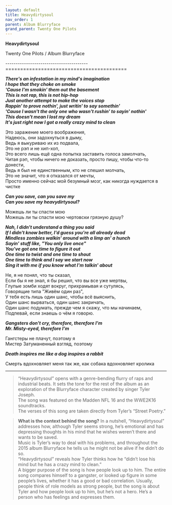 ```yaml
---  
layout: default  
title: Heavydirtysoul  
nav_order: 1  
parent: Album Blurryface  
grand_parent: Twenty One Pilots  
---  
```


**Heavydirtysoul**
<p>
Twenty One Pilots / Album Blurryface
</p>  
----------------------------------------
=========================================

**_There's an infestation in my mind's imagination  
I hope that they choke on smoke  
'Cause I'm smokin' them out the basement  
This is not rap, this is not hip-hop  
Just another attempt to make the voices stop  
Rappin' to prove nothin', just writin' to say somethin'  
'Cause I wasn't the only one who wasn't rushin' to sayin' nothin'  
This doesn't mean I lost my dream  
It's just right now I got a really crazy mind to clean_**  

Это заражение моего воображения,  
Надеюсь, они задохнуться в дыму,  
Ведь я выкуриваю их из подвала,  
Это не рэп и не хип-хоп,  
Это всего лишь ещё одна попытка заставить голоса замолчать,  
Читая рэп, чтобы ничего не доказать, просто пишу, чтобы что-то донести,  
Ведь я был не единственным, кто не спешил молчать,  
Это не значит, что я отказался от мечты,  
Просто именно сейчас мой безумный мозг, как никогда нуждается в чистке  

**_Can you save, can you save my  
Can you save my heavydirtysoul?_**  

Можешь ли ты спасти мою  
Можешь ли ты спасти мою чертовски грязную душу?  

**_Nah, I didn't understand a thing you said  
If I didn't know better, I'd guess you're all already dead  
Mindless zombies walkin' around with a limp an' a hunch  
Sayin' stuff like, "You only live once"  
You've got one time to figure it out  
One time to twist and one time to shout  
One time to think and I say we start now  
Sing it with me if you know what I'm talkin' about_**  

Не, я не понял, что ты сказал,  
Если бы я не знал, я бы решил, что вы все уже мертвы,  
Глупые зомби ходят вокруг, прихрамывая и сутулясь,  
Говорящие типа "Живём один раз",  
У тебя есть лишь один шанс, чтобы всё выяснить,  
Один шанс вырваться, один шанс закричать,  
Один шанс подумать, прежде чем я скажу, что мы начинаем,  
Подпевай, если знаешь о чём я говорю.  

**_Gangsters don't cry, therefore, therefore I'm  
Mr. Misty-eyed, therefore I'm_**  

Гангстеры не плачут, поэтому я  
Мистер Затуманенный взгляд, поэтому  

**_Death inspires me like a dog inspires a rabbit_**  

Cмерть вдохновляет меня так же, как собака вдохновляет кролика  

-------------------------------------

> “Heavydirtysoul” opens with a genre-bending flurry of raps and industrial beats. It sets the tone for the rest of the album as an exploration of the Blurryface character created by singer Tyler Joseph.  
The song was featured on the Madden NFL 16 and the WWE2K16 soundtracks.  
The verses of this song are taken directly from Tyler’s “Street Poetry.”

> **What is the context behind the song?**
In a nutshell, “Heavydirtysoul” addresses how, although Tyler seems strong, he’s emotional and has depressing thoughts in his mind that he wishes weren’t there and wants to be saved.  
Music is Tyler’s way to deal with his problems, and throughout the 2015 album Blurryface he tells us he might not be alive if he didn’t do so.  
“Heavydirtysoul” reveals how Tyler thinks how he “didn’t lose his mind but he has a crazy mind to clean.”  
A bigger purpose of the song is how people look up to him. The entire song compares himself to a gangster, or looked up figure in some people’s lives, whether it has a good or bad correlation. Usually, people think of role models as strong people, but the song is about Tyler and how people look up to him, but he’s not a hero. He’s a person who has feelings and expresses them.
